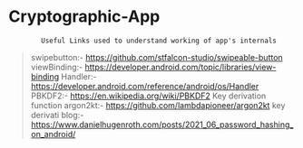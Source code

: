 # Cryptographic-App

            Useful Links used to understand working of app's internals

> swipebutton:- https://github.com/stfalcon-studio/swipeable-button
> viewBinding:- https://developer.android.com/topic/libraries/view-binding
> Handler:- https://developer.android.com/reference/android/os/Handler
> PBKDF2:- https://en.wikipedia.org/wiki/PBKDF2
> Key derivation function argon2kt:- https://github.com/lambdapioneer/argon2kt
> key derivati blog:- https://www.danielhugenroth.com/posts/2021_06_password_hashing_on_android/
